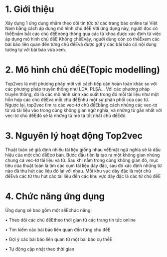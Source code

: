 # 1. Giới thiệu
Xây dựng 1 ứng dụng nhằm theo dõi tin tức từ các trang báo online tại Việt Nam bằng cách áp dụng mô hình chủ đềE Với ứng dụng này, người đọc có thềEnắm bắt các 
chủ đềEnóng thông qua các từ khóa được xác định từ việc áp dụng mô hình chủ đềE Không chềEvậy, người dùng còn có thềExem các bài báo liên quan đến từng chủ đềEvà được gợI 
ý các bài báo có nội dung tương tự với bài báo vừa xem.

# 2. Mô hình chủ đềE(Topic modelling)
Top2vec là một phương pháp mới với cách tiếp cận hoàn toàn khác so với các phương pháp truyền thống như LDA, PLSA… Với các phương pháp truyền thống, đó là các mô hình sinh xác suất trong đó mỗi tài liệu như một hỗn hợp các chủ đềEvà mỗi chủ đềEnhư một sự phân phối của các từ. Ngược lại, top2vec tìm ra các vec-tơ chủ đềEbằng cách nhúng các vec-tơ từ và tài liệu vào trong cùng không gian ngữ nghĩa, và những từ gần nhất với vec-tơ chủ đềEđó sẽ là những từ mô tả tốt nhất chủ đềEđó.
# 3. Nguyên lý hoạt động Top2vec
Thuật toán sẽ giả định nhiều tài liệu giống nhau vềEmặt ngữ nghĩa sẽ là dấu hiệu của một chủ đềEcơ bản. Bước đầu tiên là tạo ra một không gian nhúng chung cá vec-tơ tài liệu và từ. 
Sau khi nằm trong cùng không gian đó, mục tiêu của thuật toán là tìm các cụm tài liệu dày đặc, sau đó xác định những từ nào đã thu hút các liệu đó lại với nhau. 
Mỗi khu vực dày đặc là một chủ đềEvà các từ thu hút các tài liệu đến các khu vực dày đặc là các từ chủ đềE
 # 4. Chức năng ứng dụng
Ứng dụng sẽ bao gồm một sềEchức năng:

• Theo dõi các chủ đềEtheo thời gian từ các trang tin tức online

• Tìm kiếm các bài báo liên quan đến từng chủ đềE

• Gợi ý các bài báo liên quan từ một bài báo cụ thềE

• Tự động cập nhật theo thời gian



 

 


 



